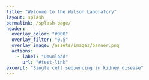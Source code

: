 ```yaml
---
title: "Welcome to the Wilson Laboratory"
layout: splash
permalink: /splash-page/
header:
  overlay_color: "#000"
  overlay_filter: "0.5"
  overlay_image: /assets/images/banner.png
  actions:
    - label: "Download"
      url: "#test-link"
excerpt: "Single cell sequencing in kidney disease"
---
```


